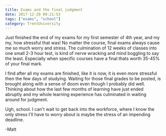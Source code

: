 ```yaml
---
title: Exams and the final judgment
date: 2017-12-20 09:21:53
tags: ["exams", "school"]
category: TrentUniversity
---
```


Just finished the end of my exams for my first semester of 4th year, and my my, how stressful that was! No matter the course, final exams always cause me so much worry and stress. The culmination of 12 weeks of classes into one small 2-3 hour test, is kind of nerve wracking and mind boggling to say the least. Especially when specific courses have a final thats worth 35-45% of your final mark.

I find after all my exams are finished, like it is now, it is even more stressful then the few days of studying. Waiting for those final grades to be posted, is brought along with a sense of doom even though I probably did well. Thinking about how the last few months of learning have just ended abruptly and my whole learning experience has culminated in waiting around for judgment.

Ugh, school. I can't wait to get back into the workforce, where I know the only stress I'll have to worry about is maybe the stress of an impending deadline.

-Matt